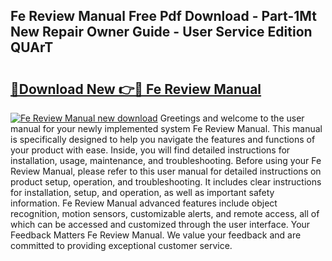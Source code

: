 ## Fe Review Manual Free Pdf Download - Part-1Mt New Repair Owner Guide - User Service Edition QUArT

# <h2><a href="http://bc94513.oget.top/?id=Fe+Review+Manual">🔗Download New 👉🔴 Fe Review Manual</a></h2>

[![Fe Review Manual new download](https://i.imgur.com/5g1atiW.png)](http://bc94513.oget.top/?id=Fe+Review+Manual)
Greetings and welcome to the user manual for your newly implemented system Fe Review Manual. This manual is specifically designed to help you navigate the features and functions of your product with ease. Inside, you will find detailed instructions for installation, usage, maintenance, and troubleshooting. Before using your Fe Review Manual, please refer to this user manual for detailed instructions on product setup, operation, and troubleshooting. It includes clear instructions for installation, setup, and operation, as well as important safety information. Fe Review Manual advanced features include object recognition, motion sensors, customizable alerts, and remote access, all of which can be accessed and customized through the user interface. Your Feedback Matters Fe Review Manual. We value your feedback and are committed to providing exceptional customer service.
